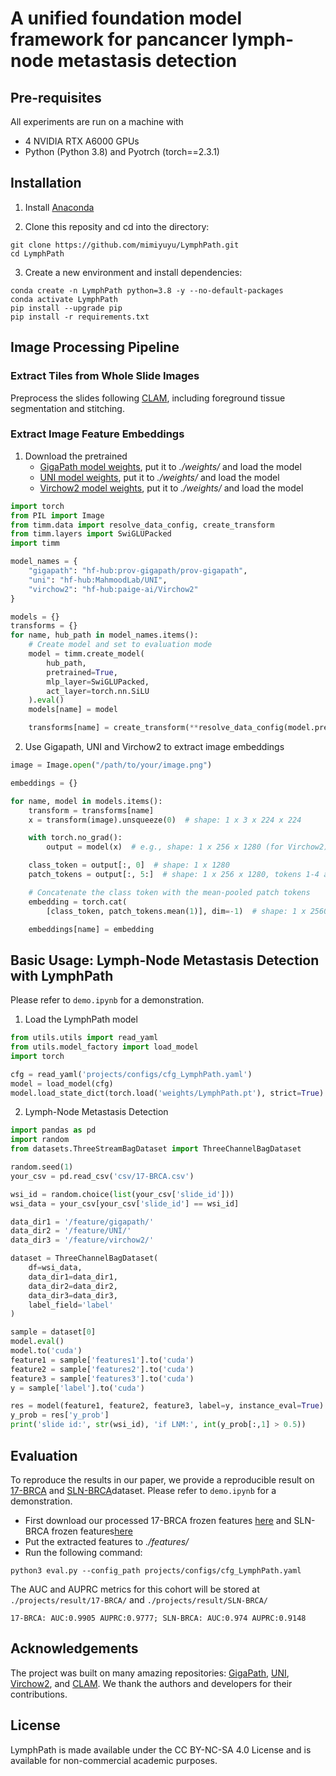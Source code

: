 #  A unified foundation model framework for pancancer lymph-node metastasis detection


## Pre-requisites

All experiments are run on a machine with
- 4 NVIDIA RTX A6000 GPUs
- Python (Python 3.8) and Pyotrch (torch\==2.3.1)

## Installation
1. Install [Anaconda](https://www.anaconda.com/distribution/)

2. Clone this reposity and cd into the directory:
```shell
git clone https://github.com/mimiyuyu/LymphPath.git
cd LymphPath
```

3. Create a new environment and install dependencies:
```shell
conda create -n LymphPath python=3.8 -y --no-default-packages
conda activate LymphPath
pip install --upgrade pip
pip install -r requirements.txt
```

## Image Processing Pipeline

### Extract Tiles from Whole Slide Images
Preprocess the slides following [CLAM](https://github.com/mahmoodlab/CLAM), including foreground tissue segmentation and stitching. 

### Extract Image Feature Embeddings
1. Download the pretrained
   - [GigaPath model weights](https://huggingface.co/prov-gigapath/prov-gigapath), put it to *./weights/* and load the model
   - [UNI model weights](https://huggingface.co/MahmoodLab/UNI), put it to *./weights/* and load the model
   - [Virchow2 model weights](https://huggingface.co/paige-ai/Virchow2), put it to *./weights/* and load the model
```python
import torch
from PIL import Image
from timm.data import resolve_data_config, create_transform
from timm.layers import SwiGLUPacked
import timm

model_names = {
    "gigapath": "hf-hub:prov-gigapath/prov-gigapath",
    "uni": "hf-hub:MahmoodLab/UNI",
    "virchow2": "hf-hub:paige-ai/Virchow2"
}

models = {}
transforms = {}
for name, hub_path in model_names.items():
    # Create model and set to evaluation mode
    model = timm.create_model(
        hub_path,
        pretrained=True,
        mlp_layer=SwiGLUPacked,
        act_layer=torch.nn.SiLU
    ).eval()
    models[name] = model

    transforms[name] = create_transform(**resolve_data_config(model.pretrained_cfg, model=model))
```

2. Use Gigapath, UNI and Virchow2 to extract image embeddings
```python
image = Image.open("/path/to/your/image.png")

embeddings = {}

for name, model in models.items():
    transform = transforms[name]
    x = transform(image).unsqueeze(0)  # shape: 1 x 3 x 224 x 224

    with torch.no_grad():
        output = model(x)  # e.g., shape: 1 x 256 x 1280 (for Virchow2)

    class_token = output[:, 0]  # shape: 1 x 1280
    patch_tokens = output[:, 5:]  # shape: 1 x 256 x 1280, tokens 1-4 are register tokens so we ignore those

    # Concatenate the class token with the mean-pooled patch tokens
    embedding = torch.cat(
        [class_token, patch_tokens.mean(1)], dim=-1)  # shape: 1 x 2560

    embeddings[name] = embedding
```

## Basic Usage: Lymph-Node Metastasis Detection with LymphPath

Please refer to `demo.ipynb` for a demonstration. 

1. Load the LymphPath model
```python
from utils.utils import read_yaml
from utils.model_factory import load_model
import torch

cfg = read_yaml('projects/configs/cfg_LymphPath.yaml')
model = load_model(cfg)
model.load_state_dict(torch.load('weights/LymphPath.pt'), strict=True)
```

2. Lymph-Node Metastasis Detection
```python
import pandas as pd
import random
from datasets.ThreeStreamBagDataset import ThreeChannelBagDataset

random.seed(1)
your_csv = pd.read_csv('csv/17-BRCA.csv')

wsi_id = random.choice(list(your_csv['slide_id']))
wsi_data = your_csv[your_csv['slide_id'] == wsi_id]

data_dir1 = '/feature/gigapath/'
data_dir2 = '/feature/UNI/'
data_dir3 = '/feature/virchow2/'

dataset = ThreeChannelBagDataset(
    df=wsi_data,
    data_dir1=data_dir1,
    data_dir2=data_dir2,
    data_dir3=data_dir3,
    label_field='label'
)

sample = dataset[0]
model.eval()
model.to('cuda')
feature1 = sample['features1'].to('cuda')
feature2 = sample['features2'].to('cuda')
feature3 = sample['features3'].to('cuda')
y = sample['label'].to('cuda')

res = model(feature1, feature2, feature3, label=y, instance_eval=True)
y_prob = res['y_prob']
print('slide id:', str(wsi_id), 'if LNM:', int(y_prob[:,1] > 0.5))
```

## Evaluation 

To reproduce the results in our paper, we provide a reproducible result on [17-BRCA](https://camelyon17.grand-challenge.org/Data/) and [SLN-BRCA](https://www.nature.com/articles/s41591-019-0508-1#data-availability)dataset.
Please refer to `demo.ipynb` for a demonstration. 
* First download our processed 17-BRCA frozen features [here](https://pan.baidu.com/s/1kCH6WLAlHizFo4Oii_ahpw?pwd=urqv) and SLN-BRCA frozen features[here](https://pan.baidu.com/s/15D1hSRvx2DoVTuAMLV45nQ?pwd=4xfx)
* Put the extracted features to *./features/* 
* Run the following command:
```shell
python3 eval.py --config_path projects/configs/cfg_LymphPath.yaml
```
The AUC and AUPRC metrics for this cohort will be stored at `./projects/result/17-BRCA/` and `./projects/result/SLN-BRCA/`
```
17-BRCA: AUC:0.9905 AUPRC:0.9777; SLN-BRCA: AUC:0.974 AUPRC:0.9148
```

## Acknowledgements
The project was built on many amazing repositories: [GigaPath](https://huggingface.co/prov-gigapath/prov-gigapath), [UNI](https://huggingface.co/MahmoodLab/UNI), [Virchow2](https://huggingface.co/paige-ai/Virchow2), and [CLAM](https://github.com/mahmoodlab/CLAM). We thank the authors and developers for their contributions.

## License

LymphPath is made available under the CC BY-NC-SA 4.0 License and is available for non-commercial academic purposes.



